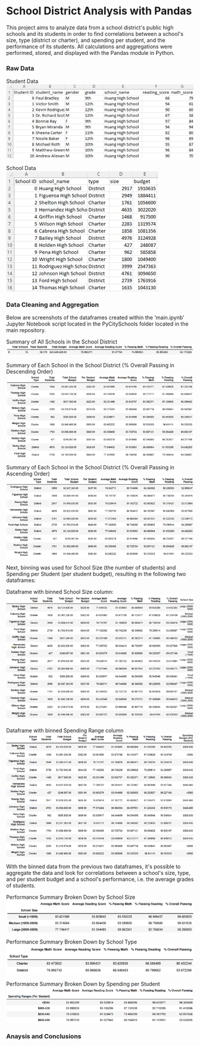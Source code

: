 # School District Analysis with Pandas
This project aims to analyze data from a school district's public high schools and its students in order to find correlations between a school's size, type (district or charter), and spending per student, and the performance of its students. All calculations and aggregations were performed, stored, and displayed with the Pandas module in Python.

<h3>Raw Data</h3>

Student Data <br>
![](screenshots/student_data.png)<br>

School Data <br>
![](screenshots/school_data.png)<br>

<h3>Data Cleaning and Aggregation</h3>
Below are screenshots of the dataframes created within the 'main.ipynb' Jupyter Notebook script located in the PyCitySchools folder located in the main repository.

Summary of All Schools in the School District<br>
![](screenshots/district_summary.png)<br/>

Summary of Each School in the School District (% Overall Passing in Descending Order)
![](screenshots/best_schools.png)<br/>

Summary of Each School in the School District (% Overall Passing in Ascending Order)
![](screenshots/worst_schools.png)<br/>

Next, binning was used for School Size (the number of students) and Spending per Student (per student budget), resulting in the following two dataframes:<br>

Dataframe with binned School Size column:<br>
![](screenshots/binned_size.png)<br/>

Dataframe with binned Spending Range column<br>
![](screenshots/binned_spending.png)<br/>

With the binned data from the previous two dataframes, it's possible to aggregate the data and look for correlations between a school's size, type, and per student budget and a school's performance, i.e. the average grades of students.

Performance Summary Broken Down by School Size<br>
![](screenshots/size_summary.png)<br/>

Performance Summary Broken Down by School Type<br>
![](screenshots/type_summary.png)<br/>

Performance Summary Broken Down by Spending per Student<br>
![](screenshots/spending_summary.png)<br/>
















<h3>Anaysis and Conclusions</h3>


